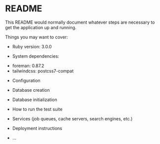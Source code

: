 # README

This README would normally document whatever steps are necessary to get the
application up and running.

Things you may want to cover:

* Ruby version: 3.0.0

* System dependencies:
- foreman: 0.87.2
- tailwindcss: postcss7-compat

* Configuration

* Database creation

* Database initialization

* How to run the test suite

* Services (job queues, cache servers, search engines, etc.)

* Deployment instructions

* ...
